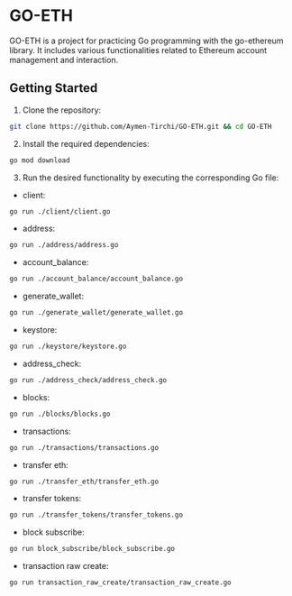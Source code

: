# GO-ETH

GO-ETH is a project for practicing Go programming with the go-ethereum library. It includes various functionalities related to Ethereum account management and interaction.

## Getting Started

1. Clone the repository:

```bash
git clone https://github.com/Aymen-Tirchi/GO-ETH.git && cd GO-ETH
```

2. Install the required dependencies:

```bash
go mod download
```

3. Run the desired functionality by executing the corresponding Go file:

- client:

```bash
go run ./client/client.go
```

- address:

```bash
go run ./address/address.go
```

- account_balance:

```bash
go run ./account_balance/account_balance.go
```

- generate_wallet:

```bash
go run ./generate_wallet/generate_wallet.go
```

- keystore:

```bash
go run ./keystore/keystore.go
```

- address_check:

```bash
go run ./address_check/address_check.go
```

- blocks:

```bash
go run ./blocks/blocks.go
```

- transactions:

```bash
go run ./transactions/transactions.go
```

- transfer eth:

```bash
go run ./transfer_eth/transfer_eth.go
```

- transfer tokens:

```bash
go run ./transfer_tokens/transfer_tokens.go
```

- block subscribe:

```bash
go run block_subscribe/block_subscribe.go
```

- transaction raw create:

```bash
go run transaction_raw_create/transaction_raw_create.go
```
